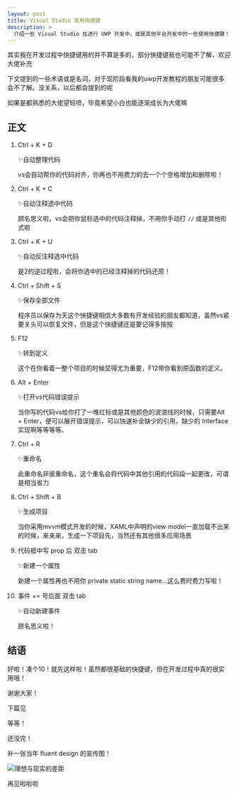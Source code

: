 ```yaml
---
layout: post
title: Visual Studio 常用快捷键
description: >
  介绍一些 Visual Studio 在进行 UWP 开发中，或是其他平台开发中的一些使用快捷键！
---
```


其实我在开发过程中快捷键用的并不算是多的，部分快捷键我也可能不了解，欢迎大佬补充



下文提到的一些术语或是名词，对于现阶段看我的uwp开发教程的朋友可能很多会不了解。没关系，以后都会提到的呢

 

如果是都熟悉的大佬望轻喷，毕竟希望小白也能逐渐成长为大佬嘛

 

## 正文 

1. Ctrl + K + D

   ✨自动整理代码

   vs会自动帮你的代码对齐，你再也不用费力的去一个个空格增加和删除啦！

 

2. Ctrl + K + C

   ✨自动注释选中代码

   顾名思义啦，vs会把你鼠标选中的代码注释掉，不用你手动打 `//` 或是其他形式啦

 

3. Ctrl + K + U

   ✨自动反注释选中代码

   是2的逆过程啦，会将你选中的已经注释掉的代码还原！

 

4. Ctrl + Shift + S

   ✨保存全部文件

   程序员以保存为天这个快捷键相信大多数有开发经验的朋友都知道，虽然vs紧要关头可以恢复文件，但是这个快捷键还是要记得多按按

 

4. F12

   ✨转到定义

   这个在你看着一整个项目的时候显得尤为重要，F12带你看到原函数的定义。

 

6. Alt + Enter

   ✨打开vs代码错误提示

   当你写的代码vs给你打了一堆红标或是其他颜色的波浪线的时候，只需要Alt + Enter，便可以展开错误提示，可以快速补全缺少的引用，缺少的 Interface 实现啊等等等等。

 

7. Ctrl + R

   ✨重命名

   此重命名非彼重命名，这个重名会将代码中其他引用的代码段一起更改，可谓是相当省力

 

8. Ctrl + Shift + B

   ✨生成项目

   当你采用mvvm模式开发的时候，XAML中声明的view model一直加载不出来的时候，来来来，生成一下项目先，当然还有其他很多应用场景

 

9. 代码框中写 prop 后 双击 tab

   ✨新建一个属性

   新建一个属性再也不用你 private static string name...这么费时费力写啦！

 

10. 事件 += 号后面 双击 tab

    ✨自动新建事件

    顾名思义啦！

 

## 结语

好啦！凑个10！就先这样啦！虽然都很基础的快捷键，但在开发过程中真的很实用哦！

 

谢谢大家！

下篇见

 

等等！

还没完！

补一张当年 fluent design 的宣传图！

![][img1]

再见啦啦啦



[img1]: https://rawgit.com/totoroyyb/UWP-Develop-Tutorial/master/pic/others/vs-shortcut/1.jpg	"理想与现实的差距"

